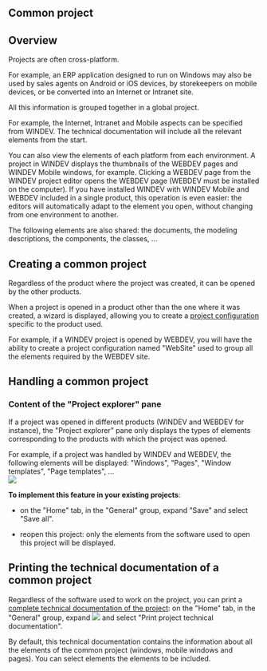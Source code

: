 


## Common project
			



<a name="NOTE1"></a>
<a name="NOTE1_1"></a>


## Overview
<a name="overview_ELTTEXTE000133"></a>
Projects are often cross-platform.

For example, an ERP application designed to run on Windows may also be used by sales agents on Android or iOS devices, by storekeepers on mobile devices, or be converted into an Internet or Intranet site.

All this information is grouped together in a global project.

For example, the Internet, Intranet and Mobile aspects can be specified from WINDEV. The technical documentation will include all the relevant elements from the start.

You can also view the elements of each platform from each environment. A project in WINDEV displays the thumbnails of the WEBDEV pages and WINDEV Mobile windows, for example. Clicking a WEBDEV page from the WINDEV project editor opens the WEBDEV page (WEBDEV must be installed on the computer). If you have installed WINDEV with WINDEV Mobile and WEBDEV included in a single product, this operation is even easier: the editors will automatically adapt to the element you open, without changing from one environment to another. 

The following elements are also shared: the documents, the modeling descriptions, the components, the classes, ...

<a name="NOTE2"></a>
<a name="NOTE2_1"></a>


## Creating a common project
<a name="creating_common_project_ELTTEXTE000157"></a>
Regardless of the product where the project was created, it can be opened by the other products.

When a project is opened in a product other than the one where it was created, a wizard is displayed, allowing you to create a [project configuration](../Editeurs/9000030.md) specific to the product used.

For example, if a WINDEV project is opened by WEBDEV, you will have the ability to create a project configuration named "WebSite" used to group all the elements required by the WEBDEV site.

<a name="NOTE3"></a>
<a name="NOTE3_1"></a>


## Handling a common project
<a name="handling_common_project_ELTTEXTE000181"></a>


### Content of the "Project explorer" pane
<a name="content_the_project_explorer_pane_ELTPARAGRAPHE000042"></a>

If a project was opened in different products (WINDEV and WEBDEV for instance), the "Project explorer" pane only displays the types of elements corresponding to the products with which the project was opened.

For example, if a project was handled by WINDEV and WEBDEV, the following elements will be displayed: "Windows", "Pages", "Window templates", "Page templates", ...<br>![](https://doc.pcsoft.fr/en-US/images/image.awp?langid=3&name=P2_Format_compatible%20WB%20-%20HC%20N%B0001.gif)


**To implement this feature in your existing projects**: 

- on the "Home" tab, in the "General" group, expand "Save" and select "Save all". 

- reopen this project: only the elements from the software used to open this project will be displayed.




<a name="NOTE4"></a>
<a name="NOTE4_1"></a>


## Printing the technical documentation of a common project
<a name="printing_the_technical_documentation_common_project_ELTTEXTE000205"></a>
Regardless of the software used to work on the project, you can print a [complete technical documentation of the project](../Editeurs/2015001.md): on the "Home" tab, in the "General" group, expand ![](https://doc.pcsoft.fr/en-US/images/image.awp?langid=3&name=ico_imprimer.gif) and select "Print project technical documentation".

By default, this technical documentation contains the information about all the elements of the common project (windows, mobile windows and pages). You can select elements the elements to be included.


